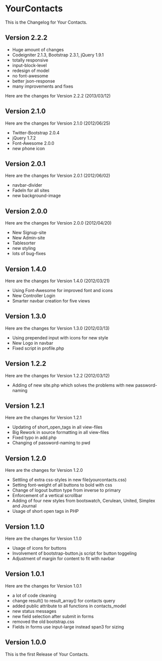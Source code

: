 YourContacts
============

This is the Changelog for Your Contacts.

Version 2.2.2
-------------

* Huge amount of changes
* Codeigniter 2.1.3, Bootstrap 2.3.1, jQuery 1.9.1
* totally responsive
* input-block-level
* redesign of model
* no font-awesome
* better json-response
* many improvements and fixes

Here are the changes for Version 2.2.2 (2013/03/12)

Version 2.1.0
-------------

Here are the changes for Version 2.1.0 (2012/06/25)

* Twitter-Bootstrap 2.0.4
* jQuery 1.7.2
* Font-Awesome 2.0.0
* new phone icon

Version 2.0.1
-------------

Here are the changes for Version 2.0.1 (2012/06/02)

* navbar-divider
* FadeIn for all sites
* new background-image

Version 2.0.0
-------------

Here are the changes for Version 2.0.0 (2012/04/20)

* New Signup-site
* New Admin-site
* Tablesorter
* new styling
* lots of bug-fixes

Version 1.4.0
-------------

Here are the changes for Version 1.4.0 (2012/03/21)

* Using Font-Awesome for improved font and icons
* New Controller Login
* Smarter navbar creation for five views

Version 1.3.0
-------------

Here are the changes for Version 1.3.0 (2012/03/13)

* Using prepended input with icons for new style
* New Logo in navbar
* Fixed script in profile.php

Version 1.2.2
-------------

Here are the changes for Version 1.2.2 (2012/03/12)

* Adding of new site.php which solves the problems with new password-naming

Version 1.2.1
-------------

Here are the changes for Version 1.2.1

* Updating of short_open_tags in all view-files
* Big Rework in source formatting in all view-files
* Fixed typo in add.php
* Changing of password-naming to pwd

Version 1.2.0
-------------

Here are the changes for Version 1.2.0

* Settling of extra css-styles in new file(yourcontacts.css)
* Setting font-weight of all buttons to bold with css
* Change of logout button type from inverse to primary
* Enforcement of a vertical scrollbar
* Adding of four new styles from bootswatch, Cerulean, United, Simplex and Journal
* Usage of short open tags in PHP

Version 1.1.0
-------------

Here are the changes for Version 1.1.0

* Usage of icons for buttons
* Involvement of bootstrap-button.js script for button toggeling
* Adjustment of margin for content to fit with navbar

Version 1.0.1
-------------

Here are the changes for Version 1.0.1

* a lot of code cleaning
* change result() to result_array() for contacts query
* added public attribute to all functions in contacts_model
* new status messages
* new field selection after submit in forms
* removed the old bootstrap.css
* Fields in forms use input-large instead span3 for sizing

Version 1.0.0
-------------

This is the first Release of Your Contacts.

